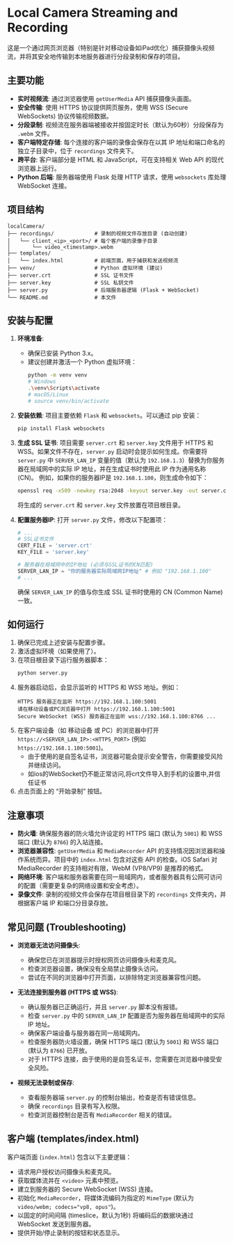 # Local Camera Streaming and Recording

这是一个通过网页浏览器（特别是针对移动设备如iPad优化）捕获摄像头视频流，并将其安全地传输到本地服务器进行分段录制和保存的项目。

## 主要功能

*   **实时视频流**: 通过浏览器使用 `getUserMedia` API 捕获摄像头画面。
*   **安全传输**: 使用 HTTPS 协议提供网页服务，使用 WSS (Secure WebSockets) 协议传输视频数据。
*   **分段录制**: 视频流在服务器端被接收并按固定时长（默认为60秒）分段保存为 `.webm` 文件。
*   **客户端特定存储**: 每个连接的客户端的录像会保存在以其 IP 地址和端口命名的独立子目录中，位于 `recordings` 文件夹下。
*   **跨平台**: 客户端部分是 HTML 和 JavaScript，可在支持相关 Web API 的现代浏览器上运行。
*   **Python 后端**: 服务器端使用 Flask 处理 HTTP 请求，使用 `websockets` 库处理 WebSocket 连接。

## 项目结构

```
localCamera/
├── recordings/             # 录制的视频文件存放目录 (自动创建)
│   └── client_<ip>_<port>/ # 每个客户端的录像子目录
│       └── video_<timestamp>.webm
├── templates/
│   └── index.html          # 前端页面，用于捕获和发送视频流
├── venv/                   # Python 虚拟环境 (建议)
├── server.crt              # SSL 证书文件
├── server.key              # SSL 私钥文件
├── server.py               # 后端服务器逻辑 (Flask + WebSocket)
└── README.md               # 本文件
```

## 安装与配置

1.  **环境准备**:
    *   确保已安装 Python 3.x。
    *   建议创建并激活一个 Python 虚拟环境：
        ```bash
        python -m venv venv
        # Windows
        .\venv\Scripts\activate
        # macOS/Linux
        # source venv/bin/activate
        ```

2.  **安装依赖**: 
    项目主要依赖 `Flask` 和 `websockets`。可以通过 pip 安装：
    ```bash
    pip install Flask websockets
    ```

3.  **生成 SSL 证书**:
    项目需要 `server.crt` 和 `server.key` 文件用于 HTTPS 和 WSS。如果文件不存在，`server.py` 启动时会提示如何生成。你需要将 `server.py` 中 `SERVER_LAN_IP` 变量的值（默认为 `192.168.1.3`）替换为你服务器在局域网中的实际 IP 地址，并在生成证书时使用此 IP 作为通用名称 (CN)。
    例如，如果你的服务器IP是 `192.168.1.100`，则生成命令如下：
    ```bash
    openssl req -x509 -newkey rsa:2048 -keyout server.key -out server.crt -sha256 -days 365 -nodes -subj "/CN=192.168.1.100"
    ```
    将生成的 `server.crt` 和 `server.key` 文件放置在项目根目录。

4.  **配置服务器IP**: 
    打开 `server.py` 文件，修改以下配置项：
    ```python
    # ...
    # SSL证书文件
    CERT_FILE = 'server.crt'
    KEY_FILE = 'server.key'

    # 服务器在局域网中的IP地址 (必须与SSL证书的CN匹配)
    SERVER_LAN_IP = "你的服务器实际局域网IP地址" # 例如 "192.168.1.100"
    # ...
    ```
    确保 `SERVER_LAN_IP` 的值与你生成 SSL 证书时使用的 CN (Common Name) 一致。

## 如何运行

1.  确保已完成上述安装与配置步骤。
2.  激活虚拟环境（如果使用了）。
3.  在项目根目录下运行服务器脚本：
    ```bash
    python server.py
    ```
4.  服务器启动后，会显示监听的 HTTPS 和 WSS 地址。例如：
    ```
    HTTPS 服务器正在监听 https://192.168.1.100:5001
    请在移动设备或PC浏览器中打开 https://192.168.1.100:5001
    Secure WebSocket (WSS) 服务器正在监听 wss://192.168.1.100:8766 ...
    ```
5.  在客户端设备（如 移动设备 或 PC）的浏览器中打开 `https://<SERVER_LAN_IP>:<HTTPS_PORT>` (例如 `https://192.168.1.100:5001`)。
    *   由于使用的是自签名证书，浏览器可能会提示安全警告，你需要接受风险并继续访问。
    *   如ios的WebSocket仍不能正常访问,将crt文件导入到手机的设置中,并信任证书
6.  点击页面上的 “开始录制” 按钮。

## 注意事项

*   **防火墙**: 确保服务器的防火墙允许设定的 HTTPS 端口 (默认为 `5001`) 和 WSS 端口 (默认为 `8766`) 的入站连接。
*   **浏览器兼容性**: `getUserMedia` 和 `MediaRecorder` API 的支持情况因浏览器和操作系统而异。项目中的 `index.html` 包含对这些 API 的检查。iOS Safari 对 MediaRecorder 的支持相对有限，WebM (VP8/VP9) 是推荐的格式。
*   **网络环境**: 客户端和服务器需要在同一局域网内，或者服务器具有公网可访问的配置（需要更复杂的网络设置和安全考虑）。
*   **录像文件**: 录制的视频文件会保存在项目根目录下的 `recordings` 文件夹内，并根据客户端 IP 和端口分目录存放。

## 常见问题 (Troubleshooting)

*   **浏览器无法访问摄像头**:
    *   确保您已在浏览器提示时授权网页访问摄像头和麦克风。
    *   检查浏览器设置，确保没有全局禁止摄像头访问。
    *   尝试在不同的浏览器中打开页面，以排除特定浏览器兼容性问题。

*   **无法连接到服务器 (HTTPS 或 WSS)**:
    *   确认服务器已正确运行，并且 `server.py` 脚本没有报错。
    *   检查 `server.py` 中的 `SERVER_LAN_IP` 配置是否为服务器在局域网中的实际 IP 地址。
    *   确保客户端设备与服务器在同一局域网内。
    *   检查服务器防火墙设置，确保 HTTPS 端口 (默认为 `5001`) 和 WSS 端口 (默认为 `8766`) 已开放。
    *   对于 HTTPS 连接，由于使用的是自签名证书，您需要在浏览器中接受安全风险。

*   **视频无法录制或保存**:
    *   查看服务器端 `server.py` 的控制台输出，检查是否有错误信息。
    *   确保 `recordings` 目录有写入权限。
    *   检查浏览器控制台是否有 `MediaRecorder` 相关的错误。

## 客户端 (templates/index.html)

客户端页面 (`index.html`) 包含以下主要逻辑：

*   请求用户授权访问摄像头和麦克风。
*   获取媒体流并在 `<video>` 元素中预览。
*   建立到服务器的 Secure WebSocket (WSS) 连接。
*   初始化 `MediaRecorder`，将媒体流编码为指定的 `MimeType` (默认为 `video/webm; codecs="vp8, opus"`)。
*   以固定的时间间隔 (timeslice，默认为1秒) 将编码后的数据块通过 WebSocket 发送到服务器。
*   提供开始/停止录制的按钮和状态显示。